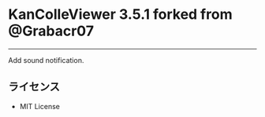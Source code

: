 # KanColleViewer 3.5.1 forked from @Grabacr07
----------------------------

Add sound notification.

ライセンス
-------------

* MIT License

